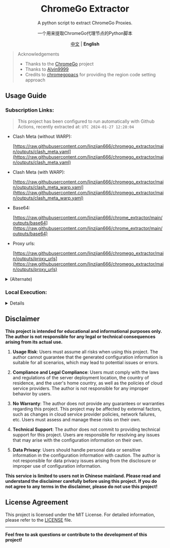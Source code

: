 <div align="center">

# ChromeGo Extractor

A python script to extract ChromeGo Proxies. 

一个用来提取ChromeGo代理节点的Python脚本

[中文](README.md) | **English**

</div>

> Acknowledgements
> - Thanks to the [ChromeGo](https://github.com/bannedbook/fanqiang) project
> - Thanks to [Alvin9999](https://github.com/Alvin9999/)
> - Credits to [chromegopacs](https://github.com/markbang/chromegopacs) for providing the region code setting approach

## Usage Guide
### Subscription Links:
> This project has been configured to run automatically with Github Actions, recently extracted at: `UTC 2024-01-27 12:28:04`
> 
- Clash Meta (without WARP): 

  [https://raw.githubusercontent.com/linzjian666/chromego_extractor/main/outputs/clash_meta.yaml](https://raw.githubusercontent.com/linzjian666/chromego_extractor/main/outputs/clash_meta.yaml)
- Clash Meta (with WARP): 

  [https://raw.githubusercontent.com/linzjian666/chromego_extractor/main/outputs/clash_meta_warp.yaml](https://raw.githubusercontent.com/linzjian666/chromego_extractor/main/outputs/clash_meta_warp.yaml)

- Base64:

  [https://raw.githubusercontent.com/linzjian666/chrome_extractor/main/outputs/base64](https://raw.githubusercontent.com/linzjian666/chrome_extractor/main/outputs/base64)

- Proxy urls:

  [https://raw.githubusercontent.com/linzjian666/chromego_extractor/main/outputs/proxy_urls](https://raw.githubusercontent.com/linzjian666/chromego_extractor/main/outputs/proxy_urls)

<details>

<summary>(Alternate)</summary>

- Clash Meta (without WARP): 

  [https://fastly.jsdelivr.net/gh/linzjian666/chromego_extractor@main/outputs/clash_meta.yaml](https://fastly.jsdelivr.net/gh/linzjian666/chromego_extractor@main/outputs/clash_meta.yaml)

- Clash Meta (with WARP): 

  [https://fastly.jsdelivr.net/gh/linzjian666/chromego_extractor@main/outputs/clash_meta_warp.yaml](https://fastly.jsdelivr.net/gh/linzjian666/chromego_extractor@main/outputs/clash_meta_warp.yaml)
  
- Base64:

  [https://fastly.jsdelivr.net/gh/linzjian666/chromego_extractor@main/outputs/base64](https://fastly.jsdelivr.net/gh/linzjian666/chromego_extractor@main/outputs/base64)

- Proxy urls:

  [https://fastly.jsdelivr.net/gh/linzjian666/chromego_extractor@main/outputs/proxy_urls](https://fastly.jsdelivr.net/gh/linzjian666/chromego_extractor@main/outputs/proxy_urls)

</details>

### Local Execution:
<details>

#### 1. System Requirements
Make sure your environment meets the following requirements:
- Python 3.x
- Install the necessary dependencies: `pip install requests`

#### 2. Download the Script
Clone this project to your local machine:
```bash
git clone https://github.com/linzjian666/chromego-extractor.git
```

#### 3. Run the Script
1. Navigate to the project directory:
```bash
cd chromego-extractor
```
2. Execute the script:
```bash
python main.py
```

#### 4. Obtain Proxy Information
The script will extract ChromeGo proxy node information and save it to the `outputs` directory.

#### 5. Additional Information
As needed, you can modify certain configurations in the script, such as the file save path.

</details>

## Disclaimer

**This project is intended for educational and informational purposes only. The author is not responsible for any legal or technical consequences arising from its actual use.**

1. **Usage Risk**: Users must assume all risks when using this project. The author cannot guarantee that the generated configuration information is suitable for all scenarios, which may lead to potential issues or errors.

2. **Compliance and Legal Compliance**: Users must comply with the laws and regulations of the server deployment location, the country of residence, and the user's home country, as well as the policies of cloud service providers. The author is not responsible for any improper behavior by users.

3. **No Warranty**: The author does not provide any guarantees or warranties regarding this project. This project may be affected by external factors, such as changes in cloud service provider policies, network failures, etc. Users must assess and manage these risks on their own.

4. **Technical Support**: The author does not commit to providing technical support for this project. Users are responsible for resolving any issues that may arise with the configuration information on their own.

5. **Data Privacy**: Users should handle personal data or sensitive information in the configuration information with caution. The author is not responsible for data privacy issues arising from the disclosure or improper use of configuration information.

**This service is limited to users not in Chinese mainland. Please read and understand the disclaimer carefully before using this project. If you do not agree to any terms in the disclaimer, please do not use this project!**

## License Agreement

This project is licensed under the MIT License. For detailed information, please refer to the [LICENSE](LICENSE) file.

---
**Feel free to ask questions or contribute to the development of this project!**

<!--
## Statistics
![Star History Chart](https://api.star-history.com/svg?repos=linzjian666/chromego_extractor&type=Date)
-->
